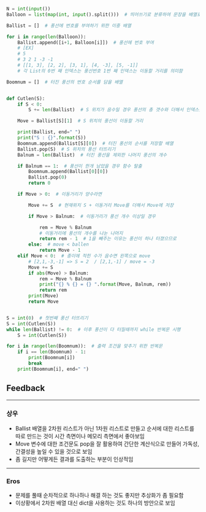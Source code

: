 
```python
N = int(input())
Balloon = list(map(int, input().split()))  # 띄어쓰기로 분류하여 문장을 배열로 입력받음

Ballist = []  # 풍선에 번호를 부여하기 위한 이중 배열

for i in range(len(Balloon)):
    Ballist.append([i+1, Balloon[i]])  # 풍선에 번호 부여
    # [EX]
    # 5
    # 3 2 1 -3 -1
    # [[1, 3], [2, 2], [3, 1], [4, -3], [5, -1]]
    # 각 List의 0번 째 인덱스는 풍선번호 1번 째 인덱스는 이동할 거리를 의미함

Boomnum = []  # 터진 풍선의 번호 순서를 담을 배열


def Cutlen(S):
    if S < 0:
        S += len(Ballist)  # S 위치가 음수일 경우 풍선의 총 갯수와 더해서 인덱스를 양수로 치환함(추후 설명)

    Move = Ballist[S][1]  # S 위치의 풍선이 이동할 거리

    print(Ballist, end=" ")
    print("S : {}".format(S))
    Boomnum.append(Ballist[S][0])  # 터진 풍선의 순서를 저장할 배열
    Ballist.pop(S)  # S 위치의 풍선 터뜨리기
    Balnum = len(Ballist)  # 터진 풍선을 제외한 나머지 풍선의 개수

    if Balnum == 1:  # 풍선이 한개 남았을 경우 함수 탈출
        Boomnum.append(Ballist[0][0])
        Ballist.pop(0)
        return 0

    if Move > 0:  # 이동거리가 양수라면

        Move += S  # 현재위치 S + 이동거리 Move를 더해서 Move에 저장

        if Move > Balnum:  # 이동거리가 풍선 개수 이상일 경우

            rem = Move % Balnum
            # 이동거리에 풍선의 개수를 나눈 나머지
            return rem - 1  # 1을 빼주는 이유는 풍선이 하나 터졌으므로
        else:  # move < ballen
            return Move - 1
    elif Move < 0:  # 종이에 적힌 수가 음수면 왼쪽으로 move
        # [2,1,-3,-1] => S = 2  / [2,1,-1] / move = -3
        Move += S
        if abs(Move) > Balnum:
            rem = Move % Balnum
            print("{} % {} = {} ".format(Move, Balnum, rem))
            return rem
        print(Move)
        return Move


S = int(0)  # 첫번째 풍선 터뜨리기
S = int(Cutlen(S))
while len(Ballist) != 0:  # 이후 풍선이 다 터질때까지 while 반복문 시행
    S = int(Cutlen(S))

for i in range(len(Boomnum)):  # 출력 조건을 맞추기 위한 반복문
    if i == len(Boomnum) - 1:
        print(Boomnum[i])
        break
    print(Boomnum[i], end=" ")


```
## Feedback
---
### 상우
- Ballist 배열을 2차원 리스트가 아닌 1차원 리스트로 만들고 순서에 대한 리스트를 따로 만드는 것이 시간 측면이나 메모리 측면에서 좋아보임
- Move 변수에 대한 조건문도 pop을 잘 활용하여 간단한 계산식으로 만들어 가독성,간결성을 높일 수 있을 것으로 보임
- 좀 길지만 어떻게든 결과를 도출하는 부분이 인상적임


---

### Eros
- 문제를 풀때 순차적으로 하나하나 해결 하는 것도 좋지만 추상화가 좀 필요함
- 이상황에서 2차원 배열 대신 dict을 사용하는 것도 하나의 방안으로 보임
